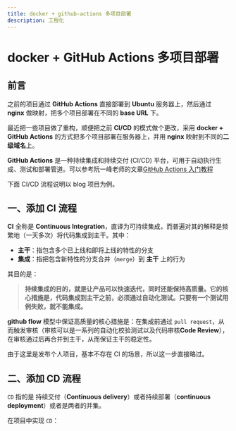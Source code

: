 ```yaml
---
title: docker + github-actions 多项目部署
description: 工程化
---
```


# docker + GitHub Actions 多项目部署

## 前言

之前的项目通过 **GitHub Actions** 直接部署到 **Ubuntu** 服务器上，然后通过 **nginx** 做映射，把多个项目部署在不同的 **base URL** 下。

最近把一些项目做了重构，顺便把之前 **CI/CD** 的模式做个更改，采用 **docker + GitHub Actions** 的方式把多个项目部署在服务器上，并用 **nginx** 映射到不同的**二级域名**上。

**GitHub Actions** 是一种持续集成和持续交付 (CI/CD) 平台，可用于自动执行生成、测试和部署管道。可以参考阮一峰老师的文章[GitHub Actions 入门教程](https://www.ruanyifeng.com/blog/2019/09/getting-started-with-github-actions.html)

下面 CI/CD 流程说明以 blog 项目为例。

## 一、添加 CI 流程

**CI** 全称是 **Continuous Integration**，直译为可持续集成，而普遍对其的解释是频繁地（一天多次）将代码集成到主干。其中：

* **主干**：指包含多个已上线和即将上线的特性的分支
* **集成**：指把包含新特性的分支合并（`merge`）到 **主干** 上的行为

其目的是：

> **持续集成的目的，就是让产品可以快速迭代，同时还能保持高质量。它的核心措施是，代码集成到主干之前，必须通过自动化测试。只要有一个测试用例失败，就不能集成。**

**github flow** 模型中保证高质量的核心措施是：在集成前通过 `pull request`，从而触发审核（审核可以是一系列的自动化校验测试以及代码审核**Code Review**），在审核通过后再合并到主干，从而保证主干的稳定性。

由于这里是发布个人项目，基本不存在 CI 的场景，所以这一步直接略过。

## 二、添加 CD 流程

`CD` 指的是 持续交付（**Continuous delivery**）或者持续部署（**continuous deployment**）或者是两者的并集。

在项目中实现 `CD`：
